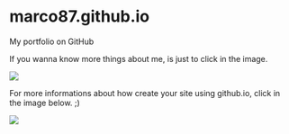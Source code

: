 # marco87.github.io
My portfolio on GitHub

If you wanna know more things about me, is just to click in the image.

<a href="https://marco87.github.io" target="_blank"><img src="https://www.jonathan-petitcolas.com/img/posts/github-pages/github-pages.png"></a>



For more informations about how create your site using github.io, click in the image below. ;)

<a href="https://pages.github.com/" target="_blank"><img src="https://i.ytimg.com/vi/2MsN8gpT6jY/maxresdefault.jpg"></a>
